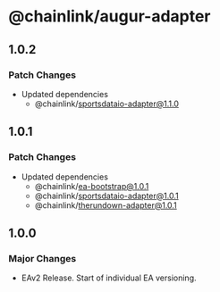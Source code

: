 # @chainlink/augur-adapter

## 1.0.2

### Patch Changes

- Updated dependencies
  - @chainlink/sportsdataio-adapter@1.1.0

## 1.0.1

### Patch Changes

- Updated dependencies
  - @chainlink/ea-bootstrap@1.0.1
  - @chainlink/sportsdataio-adapter@1.0.1
  - @chainlink/therundown-adapter@1.0.1

## 1.0.0

### Major Changes

- EAv2 Release. Start of individual EA versioning.
